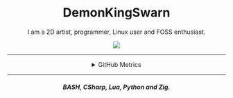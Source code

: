 <h1 align="center">
    DemonKingSwarn
</h1>
<p align="center">
    I am a 2D artist, programmer, Linux user and FOSS enthusiast.
</p>

<p align="center">
    <a href="https://discord.gg/JF85vTkDyC"><img src="https://invidget.switchblade.xyz/JF85vTkDyC"></a>
</p>

<hr>

<details align="center">
<summary>GitHub Metrics</summary>
<img src="https://metrics.lecoq.io/demonkingswarn?template=classic&followup=1&people=1&activity=1&achievements=1&lines=1&repositories=1&repositories=100&repositories.batch=100&repositories.forks=false&repositories.affiliations=owner&followup.sections=repositories&followup.indepth=false&people.limit=24&people.identicons=false&people.size=28&people.types=followers%2C%20following&people.shuffle=false&activity.limit=5&activity.load=300&activity.days=14&activity.visibility=all&activity.timestamps=false&activity.filter=all&achievements.threshold=C&achievements.secrets=true&achievements.display=detailed&achievements.limit=7&repositories.featured=demonkingswarn%2Fflix-cli&config.timezone=Asia%2FKolkata">
</details>

<hr>

<h4 align="center">
    <i>
        BASH, CSharp, Lua, Python and Zig.
    </i>
</h4>
